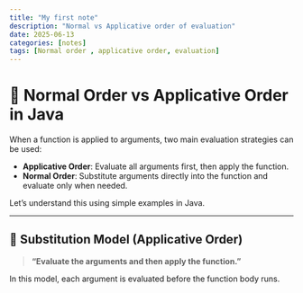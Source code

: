 ```yaml
---
title: "My first note"
description: "Normal vs Applicative order of evaluation"
date: 2025-06-13
categories: [notes]
tags: [Normal order , applicative order, evaluation]
---
```


# 🚀 Normal Order vs Applicative Order in Java

When a function is applied to arguments, two main evaluation strategies can be used:

- **Applicative Order**: Evaluate all arguments first, then apply the function.
- **Normal Order**: Substitute arguments directly into the function and evaluate only when needed.

Let’s understand this using simple examples in Java.

---

## 🔁 Substitution Model (Applicative Order)

> <strong>“Evaluate the arguments and then apply the function.”</strong>

In this model, each argument is evaluated before the function body runs.
